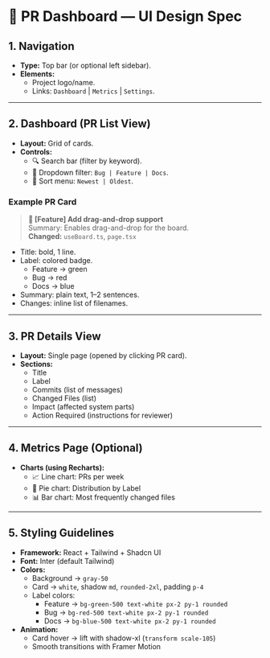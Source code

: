 # 🎨 PR Dashboard — UI Design Spec

## 1. Navigation

- **Type:** Top bar (or optional left sidebar).
- **Elements:**
  - Project logo/name.
  - Links: `Dashboard` | `Metrics` | `Settings`.

---

## 2. Dashboard (PR List View)

- **Layout:** Grid of cards.
- **Controls:**
  - 🔍 Search bar (filter by keyword).
  - 📂 Dropdown filter: `Bug | Feature | Docs`.
  - 📅 Sort menu: `Newest | Oldest`.

### Example PR Card

> **🔖 [Feature] Add drag-and-drop support**  
> Summary: Enables drag-and-drop for the board.  
> **Changed:** `useBoard.ts`, `page.tsx`

- Title: bold, 1 line.
- Label: colored badge.
  - Feature → green
  - Bug → red
  - Docs → blue
- Summary: plain text, 1–2 sentences.
- Changes: inline list of filenames.

---

## 3. PR Details View

- **Layout:** Single page (opened by clicking PR card).
- **Sections:**
  - Title
  - Label
  - Commits (list of messages)
  - Changed Files (list)
  - Impact (affected system parts)
  - Action Required (instructions for reviewer)

---

## 4. Metrics Page (Optional)

- **Charts (using Recharts):**
  - 📈 Line chart: PRs per week
  - 🥧 Pie chart: Distribution by Label
  - 📊 Bar chart: Most frequently changed files

---

## 5. Styling Guidelines

- **Framework:** React + Tailwind + Shadcn UI
- **Font:** Inter (default Tailwind)
- **Colors:**
  - Background → `gray-50`
  - Card → `white`, shadow `md`, `rounded-2xl`, padding `p-4`
  - Label colors:
    - Feature → `bg-green-500 text-white px-2 py-1 rounded`
    - Bug → `bg-red-500 text-white px-2 py-1 rounded`
    - Docs → `bg-blue-500 text-white px-2 py-1 rounded`
- **Animation:**
  - Card hover → lift with shadow-xl (`transform scale-105`)
  - Smooth transitions with Framer Motion

